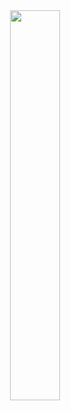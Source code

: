 <div align="center">
  <img src="https://media3.giphy.com/media/v1.Y2lkPTc5MGI3NjExZXVzandlaG0yZmZjZDJhYW5ldGF2YWJwYW42czVtMWY3eWFxNm9zZiZlcD12MV9pbnRlcm5hbF9naWZfYnlfaWQmY3Q9Zw/h0Cq1ClzO3UpupFPjP/giphy.webp" width="40%">
</div>
